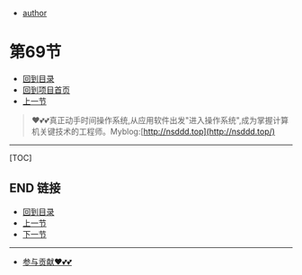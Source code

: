 + [author](https://github.com/3293172751)
# 第69节
+ [回到目录](../README.md)
+ [回到项目首页](../../README.md)
+ [上一节](68.md)
> ❤️💕💕真正动手时间操作系统,从应用软件出发"进入操作系统",成为掌握计算机关键技术的工程师。Myblog:[http://nsddd.top](http://nsddd.top/)
---
[TOC]





## END 链接
+ [回到目录](../README.md)
+ [上一节](68.md)
+ [下一节](70.md)
---
+ [参与贡献❤️💕💕](https://github.com/3293172751/Block_Chain/blob/master/Git/git-contributor.md)